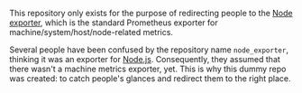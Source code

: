 This repository only exists for the purpose of redirecting people to the [Node exporter](https://github.com/prometheus/node_exporter), which is the standard
Prometheus exporter for machine/system/host/node-related metrics.

Several people have been confused by the repository name `node_exporter`,
thinking it was an exporter for [Node.js](http://nodejs.org/). Consequently,
they assumed that there wasn't a machine metrics exporter, yet. This is why
this dummy repo was created: to catch people's glances and redirect them to
the right place.
